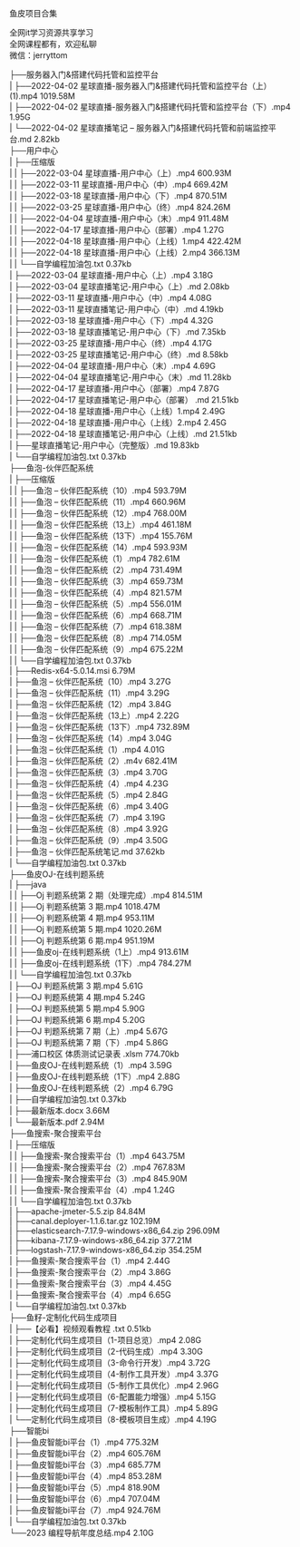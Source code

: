 鱼皮项目合集

全网it学习资源共享学习<br>全网课程都有，欢迎私聊<br>微信：jerryttom<br>

├──服务器入门&amp;搭建代码托管和监控平台<br> | ├──2022-04-02 星球直播-服务器入门&amp;搭建代码托管和监控平台（上） (1).mp4 1019.58M<br> | ├──2022-04-02 星球直播-服务器入门&amp;搭建代码托管和监控平台（下）.mp4 1.95G<br> | └──2022-04-02 星球直播笔记 – 服务器入门&amp;搭建代码托管和前端监控平台.md 2.82kb<br> ├──用户中心<br> | ├──压缩版<br> | | ├──2022-03-04 星球直播-用户中心（上）.mp4 600.93M<br> | | ├──2022-03-11 星球直播-用户中心（中）.mp4 669.42M<br> | | ├──2022-03-18 星球直播-用户中心（下）.mp4 870.51M<br> | | ├──2022-03-25 星球直播-用户中心（终）.mp4 824.26M<br> | | ├──2022-04-04 星球直播-用户中心（末）.mp4 911.48M<br> | | ├──2022-04-17 星球直播-用户中心（部署）.mp4 1.27G<br> | | ├──2022-04-18 星球直播-用户中心（上线）1.mp4 422.42M<br> | | ├──2022-04-18 星球直播-用户中心（上线）2.mp4 366.13M<br> | | └──自学编程加油包.txt 0.37kb<br> | ├──2022-03-04 星球直播-用户中心（上）.mp4 3.18G<br> | ├──2022-03-04 星球直播笔记-用户中心（上）.md 2.08kb<br> | ├──2022-03-11 星球直播-用户中心（中）.mp4 4.08G<br> | ├──2022-03-11 星球直播笔记-用户中心（中）.md 4.19kb<br> | ├──2022-03-18 星球直播-用户中心（下）.mp4 4.32G<br> | ├──2022-03-18 星球直播笔记-用户中心（下）.md 7.35kb<br> | ├──2022-03-25 星球直播-用户中心（终）.mp4 4.17G<br> | ├──2022-03-25 星球直播笔记-用户中心（终）.md 8.58kb<br> | ├──2022-04-04 星球直播-用户中心（末）.mp4 4.69G<br> | ├──2022-04-04 星球直播笔记-用户中心（末）.md 11.28kb<br> | ├──2022-04-17 星球直播-用户中心（部署）.mp4 7.87G<br> | ├──2022-04-17 星球直播笔记-用户中心（部署） .md 21.51kb<br> | ├──2022-04-18 星球直播-用户中心（上线）1.mp4 2.49G<br> | ├──2022-04-18 星球直播-用户中心（上线）2.mp4 2.45G<br> | ├──2022-04-18 星球直播笔记-用户中心（上线）.md 21.51kb<br> | ├──星球直播笔记-用户中心（完整版）.md 19.83kb<br> | └──自学编程加油包.txt 0.37kb<br> ├──鱼泡-伙伴匹配系统<br> | ├──压缩版<br> | | ├──鱼泡 – 伙伴匹配系统（10）.mp4 593.79M<br> | | ├──鱼泡 – 伙伴匹配系统（11）.mp4 660.96M<br> | | ├──鱼泡 – 伙伴匹配系统（12）.mp4 768.00M<br> | | ├──鱼泡 – 伙伴匹配系统（13上）.mp4 461.18M<br> | | ├──鱼泡 – 伙伴匹配系统（13下）.mp4 155.76M<br> | | ├──鱼泡 – 伙伴匹配系统（14）.mp4 593.93M<br> | | ├──鱼泡 – 伙伴匹配系统（1）.mp4 782.61M<br> | | ├──鱼泡 – 伙伴匹配系统（2）.mp4 731.49M<br> | | ├──鱼泡 – 伙伴匹配系统（3）.mp4 659.73M<br> | | ├──鱼泡 – 伙伴匹配系统（4）.mp4 821.57M<br> | | ├──鱼泡 – 伙伴匹配系统（5）.mp4 556.01M<br> | | ├──鱼泡 – 伙伴匹配系统（6）.mp4 668.71M<br> | | ├──鱼泡 – 伙伴匹配系统（7）.mp4 618.38M<br> | | ├──鱼泡 – 伙伴匹配系统（8）.mp4 714.05M<br> | | ├──鱼泡 – 伙伴匹配系统（9）.mp4 675.22M<br> | | └──自学编程加油包.txt 0.37kb<br> | ├──Redis-x64-5.0.14.msi 6.79M<br> | ├──鱼泡 – 伙伴匹配系统（10）.mp4 3.27G<br> | ├──鱼泡 – 伙伴匹配系统（11）.mp4 3.29G<br> | ├──鱼泡 – 伙伴匹配系统（12）.mp4 3.84G<br> | ├──鱼泡 – 伙伴匹配系统（13上）.mp4 2.22G<br> | ├──鱼泡 – 伙伴匹配系统（13下）.mp4 732.89M<br> | ├──鱼泡 – 伙伴匹配系统（14）.mp4 3.04G<br> | ├──鱼泡 – 伙伴匹配系统（1）.mp4 4.01G<br> | ├──鱼泡 – 伙伴匹配系统（2）.m4v 682.41M<br> | ├──鱼泡 – 伙伴匹配系统（3）.mp4 3.70G<br> | ├──鱼泡 – 伙伴匹配系统（4）.mp4 4.23G<br> | ├──鱼泡 – 伙伴匹配系统（5）.mp4 2.84G<br> | ├──鱼泡 – 伙伴匹配系统（6）.mp4 3.40G<br> | ├──鱼泡 – 伙伴匹配系统（7）.mp4 3.19G<br> | ├──鱼泡 – 伙伴匹配系统（8）.mp4 3.92G<br> | ├──鱼泡 – 伙伴匹配系统（9）.mp4 3.50G<br> | ├──鱼泡 – 伙伴匹配系统笔记.md 37.62kb<br> | └──自学编程加油包.txt 0.37kb<br> ├──鱼皮OJ-在线判题系统<br> | ├──java<br> | | ├──Oj 判题系统第 2 期（处理完成）.mp4 814.51M<br> | | ├──Oj 判题系统第 3 期.mp4 1018.47M<br> | | ├──Oj 判题系统第 4 期.mp4 953.11M<br> | | ├──Oj 判题系统第 5 期.mp4 1020.26M<br> | | ├──Oj 判题系统第 6 期.mp4 951.19M<br> | | ├──鱼皮oj-在线判题系统（1上）.mp4 913.61M<br> | | ├──鱼皮oj-在线判题系统（1下）.mp4 784.27M<br> | | └──自学编程加油包.txt 0.37kb<br> | ├──OJ 判题系统第 3 期.mp4 5.61G<br> | ├──OJ 判题系统第 4 期.mp4 5.24G<br> | ├──OJ 判题系统第 5 期.mp4 5.90G<br> | ├──OJ 判题系统第 6 期.mp4 5.20G<br> | ├──OJ 判题系统第 7 期（上）.mp4 5.67G<br> | ├──OJ 判题系统第 7 期（下）.mp4 5.86G<br> | ├──浦口校区 体质测试记录表 .xlsm 774.70kb<br> | ├──鱼皮OJ-在线判题系统（1）.mp4 3.59G<br> | ├──鱼皮OJ-在线判题系统（1下）.mp4 2.88G<br> | ├──鱼皮OJ-在线判题系统（2）.mp4 6.79G<br> | ├──自学编程加油包.txt 0.37kb<br> | ├──最新版本.docx 3.66M<br> | └──最新版本.pdf 2.94M<br> ├──鱼搜索-聚合搜索平台<br> | ├──压缩版<br> | | ├──鱼搜索-聚合搜索平台（1）.mp4 643.75M<br> | | ├──鱼搜索-聚合搜索平台（2）.mp4 767.83M<br> | | ├──鱼搜索-聚合搜索平台（3）.mp4 845.90M<br> | | ├──鱼搜索-聚合搜索平台（4）.mp4 1.24G<br> | | └──自学编程加油包.txt 0.37kb<br> | ├──apache-jmeter-5.5.zip 84.84M<br> | ├──canal.deployer-1.1.6.tar.gz 102.19M<br> | ├──elasticsearch-7.17.9-windows-x86_64.zip 296.09M<br> | ├──kibana-7.17.9-windows-x86_64.zip 377.21M<br> | ├──logstash-7.17.9-windows-x86_64.zip 354.25M<br> | ├──鱼搜索-聚合搜索平台（1）.mp4 2.44G<br> | ├──鱼搜索-聚合搜索平台（2）.mp4 3.86G<br> | ├──鱼搜索-聚合搜索平台（3）.mp4 4.45G<br> | ├──鱼搜索-聚合搜索平台（4）.mp4 6.65G<br> | └──自学编程加油包.txt 0.37kb<br> ├──鱼籽-定制化代码生成项目<br> | ├──【必看】视频观看教程 .txt 0.51kb<br> | ├──定制化代码生成项目（1-项目总览）.mp4 2.08G<br> | ├──定制化代码生成项目（2-代码生成）.mp4 3.30G<br> | ├──定制化代码生成项目（3-命令行开发）.mp4 3.72G<br> | ├──定制化代码生成项目（4-制作工具开发）.mp4 3.37G<br> | ├──定制化代码生成项目（5-制作工具优化）.mp4 2.96G<br> | ├──定制化代码生成项目（6-配置能力增强）.mp4 5.15G<br> | ├──定制化代码生成项目（7-模板制作工具）.mp4 5.89G<br> | └──定制化代码生成项目（8-模板项目生成）.mp4 4.19G<br> ├──智能bi<br> | ├──鱼皮智能bi平台（1）.mp4 775.32M<br> | ├──鱼皮智能bi平台（2）.mp4 605.76M<br> | ├──鱼皮智能bi平台（3）.mp4 685.77M<br> | ├──鱼皮智能bi平台（4）.mp4 853.28M<br> | ├──鱼皮智能bi平台（5）.mp4 818.90M<br> | ├──鱼皮智能bi平台（6）.mp4 707.04M<br> | ├──鱼皮智能bi平台（7）.mp4 924.76M<br> | └──自学编程加油包.txt 0.37kb<br> └──2023 编程导航年度总结.mp4 2.10G